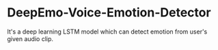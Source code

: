 # DeepEmo-Voice-Emotion-Detector
It's a deep learning LSTM model which can detect emotion from user's given audio clip.
